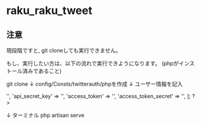 # raku_raku_tweet

## 注意
現段階ですと, git cloneしても実行できません。

もし、実行したい方は、以下の流れで実行できようになります。
(phpがインストール済みであること)

git clone
↓
config/Consts/twitterauth/phpを作成
↓
ユーザー情報を記入
<?php

return [
  'api_key'             => '',
  'api_secret_key'      => '',
  'access_token'        => '',
  'access_token_secret' => '',
];

?>
↓
ターミナル 
php artisan serve